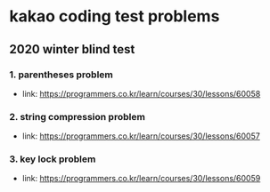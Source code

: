 # kakao coding test problems


## 2020 winter blind test
### 1. parentheses problem
- link: https://programmers.co.kr/learn/courses/30/lessons/60058

### 2. string compression problem
- link: https://programmers.co.kr/learn/courses/30/lessons/60057

### 3. key lock problem
- link: https://programmers.co.kr/learn/courses/30/lessons/60059
